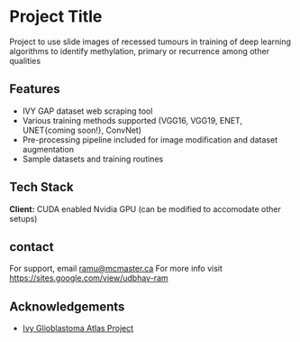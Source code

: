 
# Project Title

Project to use slide images of recessed tumours in training of deep learning algorithms to identify methylation, primary or recurrence among other qualities

## Features

- IVY GAP dataset web scraping tool
- Various training methods supported (VGG16, VGG19, ENET, UNET{coming soon!}, ConvNet)
- Pre-processing pipeline included for image modification and dataset augmentation
- Sample datasets and training routines


## Tech Stack

**Client:** CUDA enabled Nvidia GPU (can be modified to accomodate other setups)
 


## contact

For support, email ramu@mcmaster.ca
For more info visit https://sites.google.com/view/udbhav-ram


## Acknowledgements

 - [Ivy Glioblastoma Atlas Project](https://glioblastoma.alleninstitute.org/static/docs)
 
